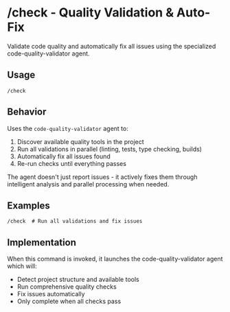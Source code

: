# /check - Quality Validation & Auto-Fix

Validate code quality and automatically fix all issues using the specialized code-quality-validator agent.

## Usage

`/check`

## Behavior

Uses the `code-quality-validator` agent to:

1. Discover available quality tools in the project
2. Run all validations in parallel (linting, tests, type checking, builds)
3. Automatically fix all issues found
4. Re-run checks until everything passes

The agent doesn't just report issues - it actively fixes them through intelligent analysis and parallel processing when needed.

## Examples

```
/check  # Run all validations and fix issues
```

## Implementation

When this command is invoked, it launches the code-quality-validator agent which will:

- Detect project structure and available tools
- Run comprehensive quality checks
- Fix issues automatically
- Only complete when all checks pass
